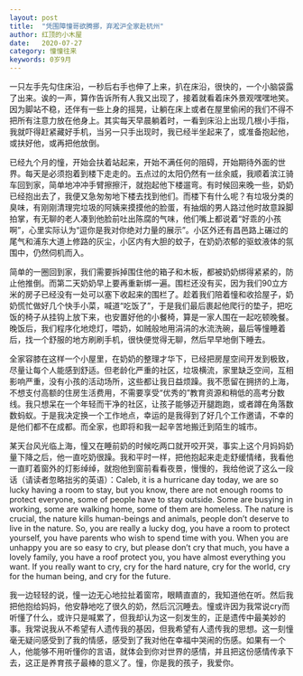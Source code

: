 ```yaml
---
layout: post
title:  "凭围障憧哥欲腾挪，弃淞沪全家赴杭州"
author: 红顶的小木屋
date:   2020-07-27
category: 憧憧往来
keywords: 0岁9月
---
```


一只左手先勾住床沿，一秒后右手也伸了上来，扒在床沿，很快的，一个小脑袋露了出来。诶的一声，算作告诉所有人我又出现了，接着就看着床外景观嘿嘿地笑。因为脚站不稳，还伴有一些上身的摇晃，让躺在床上或者在屋里偷闲的我们不得不把所有注意力放在他身上。其实每天早晨躺着时，一看到床沿上出现几根小手指，我就吓得赶紧藏好手机，当另一只手出现时，我已经半坐起来了，或准备抱起他，或扶好他，或再把他放倒。

已经九个月的憧，开始会扶着站起来，开始不满任何的阻碍，开始期待外面的世界。每天是必须抱着到楼下走走的。五点过的太阳仍然有一丝余威，我顺着滨江骑车回到家，简单地冲冲手臂擦擦汗，就抱起他下楼遛弯。有时候回来晚一些，奶奶已经抱出去了，我便又急匆匆地下楼去找到他们。而楼下有什么呢？有垃圾分类的臭味，有刚刚清理完垃圾的阿姨来摸摸他的脸蛋，有抽烟的男人路过他时故意跺脚拍掌，有无聊的老人凑到他脸前吐出陈腐的气味，他们嘴上都说着“好乖的小孩啊”，心里实际认为“逗你是我对你绝对力量的展示”。小区外还有昌邑路上碾过的尾气和浦东大道上修路的灰尘，小区内有大胆的蚊子，在奶奶浓郁的驱蚊液体的氛围中，仍然伺机而入。

简单的一圈回到家，我们需要拆掉围住他的箱子和木板，都被奶奶绑得紧紧的，防止他推倒。而第二天奶奶早上要再重新绑一遍。围栏还没有买，因为我们90立方米的房子已经没有一处可以塞下收起来的围栏了。趁着我们陪着憧和收拾屋子，奶奶慌忙做好几个快手小菜，喊道“吃饭了”，于是我们最后裹起他爬行的垫子，把吃饭的椅子从挂钩上放下来，也安置好他的小餐椅，算是一家人围在一起吃顿晚餐。晚饭后，我们程序化地熄灯，喂奶，如贼般地用涓涓的水流洗碗，最后等憧睡着后，找一个舒服的地方刷刷手机，很快便觉得无聊，然后早早地倒下睡去。

全家容膝在这样一个小屋里，在奶奶的整理才华下，已经把房屋空间开发到极致，尽量让每个人能感到舒适。但老龄化严重的社区，垃圾横流，家里缺乏空间，互相影响严重，没有小孩的活动场所，这些都让我日益烦躁。我不愿留在拥挤的上海，不想支付高额的住房生活费用，不需要享受“优秀的”教育资源和稍低的高考分数线。我只想呆在一个年轻而干净的社区，让孩子能够迈开腿跑跑，或者蹲在角落数数蚂蚁。于是我决定换一个工作地点，幸运的是我得到了好几个工作邀请，不幸的是他们都不在成都。而全家，也即将和我一起辛苦地搬迁到陌生的城市。

某天台风光临上海，憧又在睡前奶的时候吃两口就开咬开哭，事实上这个月妈妈奶量下降之后，他一直吃奶很躁。我和平时一样，把他抱起来走走舒缓情绪，我看他一直盯着窗外的灯影绰绰，就抱他到窗前看看夜景，慢慢的，我给他说了这么一段话（请读者忽略拙劣的英语）：Caleb, it is a hurricane day today, we are so lucky having a room to stay, but you know, there are not enough rooms to protect everyone, some of people have to stay outside. Some are busying in working, some are walking home, some of them are homeless. The nature is crucial, the nature kills human-beings and animals, people don’t deserve to live in the nature. So, you are really a lucky dog, you have a room to protect yourself, you have parents who wish to spend time with you. When you are unhappy you are so easy to cry, but please don’t cry that much, you have a lovely family, you have a roof protect you, you have almost everything you want. If you really want to cry, cry for the hard nature, cry for the world, cry for the human being, and cry for the future.

我一边轻轻的说，憧一边无心地拉扯着窗帘，眼睛直直的，我知道他在听。然后我把他抱给妈妈，他安静地吃了很久的奶，然后沉沉睡去。憧或许因为我常说cry而听懂了什么，或许只是喊累了，但我却认为这一刻发生的，正是遗传中最美妙的事。我常说我从不希望有人遗传我的基因，但我希望有人遗传我的思想。这一刻憧毫无疑问感受到了我的情感，感受到了我对他在幸福中哭闹的伤感。如果有一个人，他能够不用听懂你的言语，就体会到你对世界的感情，并且把这份感情传承下去，这正是养育孩子最棒的意义了。憧，你是我的孩子，我爱你。
